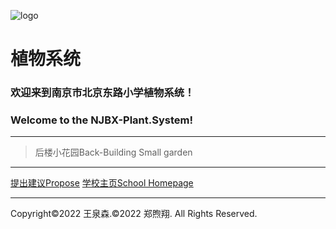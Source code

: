 ![logo](https://user-images.githubusercontent.com/91039316/158558954-88db26b9-933f-4760-bef3-8679a9f0aeee.png)
# **植物系统**
### 欢迎来到**南京市北京东路小学植物系统**！
### Welcome to the **NJBX-Plant.System**!
***
> 后楼小花园Back-Building Small garden
***
[提出建议Propose](https://support.qq.com/product/387213) 
[学校主页School Homepage](http://www.njbx.com/)
***

Copyright©2022 王泉森.©2022 郑煦翔. All Rights Reserved.
